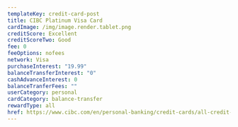 ```yaml
---
templateKey: credit-card-post
title: CIBC Platinum Visa Card
cardImage: /img/image.render.tablet.png
creditScore: Excellent
creditScoreTwo: Good
fee: 0
feeOptions: nofees
network: Visa
purchaseInterest: "19.99"
balanceTransferInterest: "0"
cashAdvanceInterest: 0
balanceTranferFees: ""
userCategory: personal
cardCategory: balance-transfer
rewardType: all
href: https://www.cibc.com/en/personal-banking/credit-cards/all-credit-cards/dividend-visa-platinum-card.html
---
```


